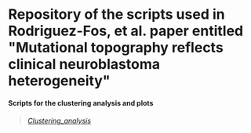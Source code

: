 # Repository of the scripts used in Rodriguez-Fos, et al. paper entitled "Mutational topography reflects clinical neuroblastoma heterogeneity"

#### Scripts for the clustering analysis and plots
> ###### [Clustering_analysis](https://github.com/henssen-lab/mutsignsNBLpaper/tree/main/Clustering_analysis)
